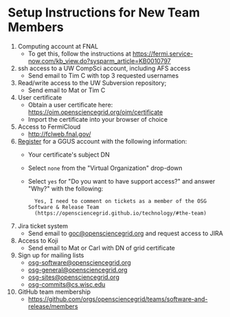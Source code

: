 Setup Instructions for New Team Members
=======================================

1. Computing account at FNAL
    -   To get this, follow the instructions at <https://fermi.service-now.com/kb_view.do?sysparm_article=KB0010797>
1. ssh access to a UW CompSci account, including AFS access
    - Send email to Tim C with top 3 requested usernames
1. Read/write access to the UW Subversion repository;
    - Send email to Mat or Tim C
1. User certificate
    - Obtain a user certificate here: <https://oim.opensciencegrid.org/oim/certificate>
    - Import the certificate into your browser of choice
1. Access to FermiCloud
    - <http://fclweb.fnal.gov/>
1. [Register](https://ggus.eu/?mode=register) for a GGUS account with the following information:
    - Your certificate's subject DN
    - Select `none` from the "Virtual Organization" drop-down
    - Select `yes` for "Do you want to have support access?" and answer "Why?" with the following:

            Yes, I need to comment on tickets as a member of the OSG Software & Release Team
            (https://opensciencegrid.github.io/technology/#the-team)

1. Jira ticket system
    - Send email to <goc@opensciencegrid.org> and request access to JIRA
1. Access to Koji
    - Send email to Mat or Carl with DN of grid certificate
1. Sign up for mailing lists
    - osg-software@opensciencegrid.org
    - osg-general@opensciencegrid.org
    - osg-sites@opensciencegrid.org
    - osg-commits@cs.wisc.edu
1. GitHub team membership
    - <https://github.com/orgs/opensciencegrid/teams/software-and-release/members>
